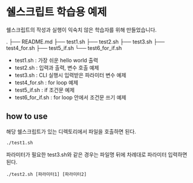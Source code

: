 # 쉘스크립트 학습용 예제
쉘스크립트의 작성과 실행이 익숙치 않은 학습자를 위해 만들었습니다.

.
├── README.md
├── test1.sh
├── test2.sh
├── test3.sh
├── test4_for.sh
├── test5_if.sh
└── test6_for_if.sh



- test1.sh : 가장 쉬운 hello world 출력
- test2.sh : 입력과 출력, 변수 호출 예제
- test3.sh : CLI 실행시 입력받은 파라미터 변수 예제
- test4_for.sh : for loop 예제
- test5_if.sh : if 조건문 예제
- test6_for_if.sh : for loop 안에서 조건문 쓰기 예제


## how to use
해당 쉘스크립트가 있는 디렉토리에서 파일을 호출하면 된다. 

```
./test1.sh
```

파라미터가 필요한 test3.sh와 같은 경우는 파일명 뒤에 차례대로 파라미터 입력하면 된다.

```
./test2.sh [파라미터1] [파라미터2]
```

